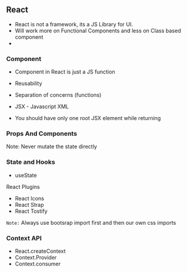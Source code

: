## React

- React is not a framework, its a JS Library for UI.
- Will work more on Functional Components and less on Class based component
-


### Component
- Component in React is just a JS function
- Reusability
- Separation of concerns (functions)

- JSX - Javascript XML
- You should have only one root JSX element while returning

### Props And Components

Note: Never mutate the state directly

### State and Hooks

- useState

React Plugins

- React Icons
- React Strap
- React Tostify

`Note:` Always use bootsrap import first and then our own css imports

### Context API

- React.createContext
- Context.Provider
- Context.consumer
